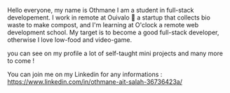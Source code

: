 Hello everyone, my name is Othmane I am a student in full-stack developement.
I work in remote at Ouivalo 🌱 a startup that collects bio waste to make compost, and I'm learning at O'clock a remote web development school.
My target is to become a good full-stack developer, otherwise I love low-food and video-game.

you can see on my profile a lot of self-taught mini projects and many more to come !

You can join me on my Linkedin for any informations : https://www.linkedin.com/in/othmane-ait-salah-36736423a/
